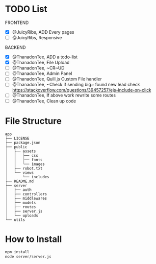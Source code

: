 # TODO List

FRONTEND

-   [x] @JuicyRibs, ADD Every pages
-   [ ] @JuicyRibs, Responsive

BACKEND

-   [x] @ThanadonTee, ADD a todo-list
-   [x] @ThanadonTee, File Upload
-   [ ] @ThanadonTee, ~CR~UD
-   [ ] @ThanadonTee, Admin Panel
-   [ ] @ThanadonTee, Quill.js Custom File handler
-   [ ] @ThanadonTee, ~Check if sending big~ found new lead check https://stackoverflow.com/questions/39457257/ejs-include-on-click
-   [ ] @ThanadonTee, If above work rewrite some routes
-   [ ] @ThanadonTee, Clean up code

# File Structure

```
app
├── LICENSE
├── package.json
├── public
│   ├── assets
│   │   ├── css
│   │   ├── fonts
│   │   └── images
│   ├── robot.txt
│   └── views
│       └── includes
├── README.md
├── server
│   ├── auth
│   ├── controllers
│   ├── middlewares
│   ├── models
│   ├── routes
│   ├── server.js
│   └── uploads
└── utils
```

# How to Install

```bash
npm install
node server/server.js
```
